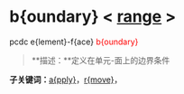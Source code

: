 # b{oundary}  < [range](range/) >
pcdc e{lement}-f{ace} <span style='color: red;'>b{oundary}</span>
> **描述：**定义在单元-面上的边界条件

**子关键词：**[a{pply}](e{lement}-f{ace}/b{oundary}/a{pply}/)，[r{move}](e{lement}-f{ace}/b{oundary}/r{move}/)，
